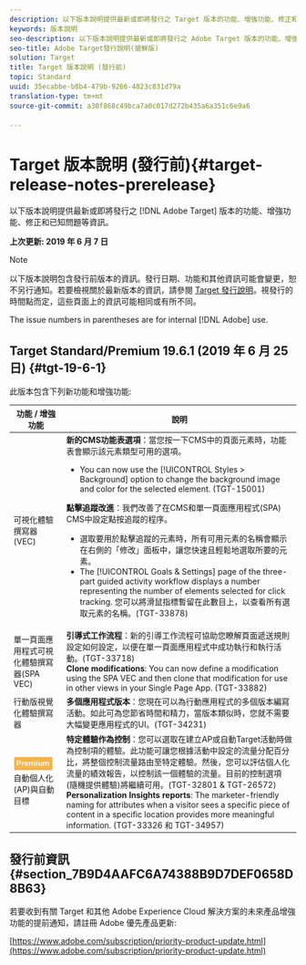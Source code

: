 ```yaml
---
description: 以下版本說明提供最新或即將發行之 Target 版本的功能、增強功能、修正和已知問題等資訊。
keywords: 版本說明
seo-description: 以下版本說明提供最新或即將發行之 Adobe Target 版本的功能、增強功能、修正和已知問題等資訊。
seo-title: Adobe Target發行說明(搶鮮版)
solution: Target
title: Target 版本說明 (發行前)
topic: Standard
uuid: 35ecabbe-b8b4-479b-9266-4823c831d79a
translation-type: tm+mt
source-git-commit: a30f868c49bca7a0c017d272b435a6a351c6e9a6

---
```



# Target 版本說明 (發行前){#target-release-notes-prerelease}

以下版本說明提供最新或即將發行之 [!DNL Adobe Target] 版本的功能、增強功能、修正和已知問題等資訊。

**上次更新: 2019 年 6 月 7 日**

>[!NOTE]
>
>以下版本說明包含發行前版本的資訊。發行日期、功能和其他資訊可能會變更，恕不另行通知。若要檢視關於最新版本的資訊，請參閱 [Target 發行說明](release-notes.md)。視發行的時間點而定，這些頁面上的資訊可能相同或有所不同。
>
>The issue numbers in parentheses are for internal [!DNL Adobe] use.

## Target Standard/Premium 19.6.1 (2019 年 6 月 25 日) {#tgt-19-6-1}

此版本包含下列新功能和增強功能:

| 功能 / 增強功能 | 說明 |
| --- | --- |
| 可視化體驗撰寫器 (VEC) | **新的CMS功能表選項**：當您按一下CMS中的頁面元素時，功能表會顯示該元素類型可用的選項。<ul><li>You can now use the [!UICONTROL Styles &gt; Background] option to change the background image and color for the selected element. (TGT-15001)</li></ul>**點擊追蹤改進**：我們改善了在CMS和單一頁面應用程式(SPA) CMS中設定點按追蹤的程序。<ul><li>選取要用於點擊追蹤的元素時，所有可用元素的名稱會顯示在右側的「修改」面板中，讓您快速且輕鬆地選取所要的元素。</li><li>The [!UICONTROL Goals &amp; Settings] page of the three-part guided activity workflow displays a number representing the number of elements selected for click tracking. 您可以將滑鼠指標暫留在此數目上，以查看所有選取元素的名稱。(TGT-33878)</li></ul> |
| 單一頁面應用程式可視化體驗撰寫器(SPA VEC) | **引導式工作流程**：新的引導工作流程可協助您瞭解頁面遞送規則設定如何設定，以便在單一頁面應用程式中成功執行和執行活動。(TGT-33718)<br>**Clone modifications**: You can now define a modification using the SPA VEC and then clone that modification for use in other views in your Single Page App. (TGT-33882) |
| 行動版視覺化體驗撰寫器 | **多個應用程式版本**：您現在可以為行動應用程式的多個版本編寫活動。如此可為您節省時間和精力，當版本類似時，您就不需要大幅變更應用程式的UI。(TGT-34231) |
| ![Premium徽章](/help/assets/premium.png) 自動個人化(AP)與自動目標 | **特定體驗作為控制**：您可以選取在建立AP或自動Target活動時做為控制項的體驗。此功能可讓您根據活動中設定的流量分配百分比，將整個控制流量路由至特定體驗。然後，您可以評估個人化流量的績效報告，以控制該一個體驗的流量。目前的控制選項(隨機提供體驗)將繼續可用。(TGT-32801 &amp; TGT-26572)<br>**Personalization Insights reports**: The marketer-friendly naming for attributes when a visitor sees a specific piece of content in a specific location provides more meaningful information. (TGT-33326 和 TGT-34957) |

## 發行前資訊 {#section_7B9D4AAFC6A74388B9D7DEF0658D8B63}

若要收到有關 Target 和其他 Adobe Experience Cloud 解決方案的未來產品增強功能的提前通知，請註冊 Adobe 優先產品更新:

[https://www.adobe.com/subscription/priority-product-update.html](https://www.adobe.com/subscription/priority-product-update.html)
